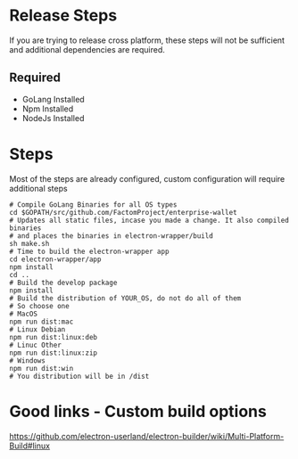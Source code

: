 # Release Steps
If you are trying to release cross platform, these steps will not be sufficient and additional dependencies are required.

## Required
 - GoLang Installed
 - Npm Installed
 - NodeJs Installed

# Steps
Most of the steps are already configured, custom configuration will require additional steps
```
# Compile GoLang Binaries for all OS types
cd $GOPATH/src/github.com/FactomProject/enterprise-wallet
# Updates all static files, incase you made a change. It also compiled binaries
# and places the binaries in electron-wrapper/build
sh make.sh
# Time to build the electron-wrapper app
cd electron-wrapper/app
npm install
cd ..
# Build the develop package
npm install
# Build the distribution of YOUR_OS, do not do all of them
# So choose one
# MacOS
npm run dist:mac
# Linux Debian
npm run dist:linux:deb
# Linuc Other
npm run dist:linux:zip
# Windows
npm run dist:win
# You distribution will be in /dist
```


# Good links - Custom build options
https://github.com/electron-userland/electron-builder/wiki/Multi-Platform-Build#linux
